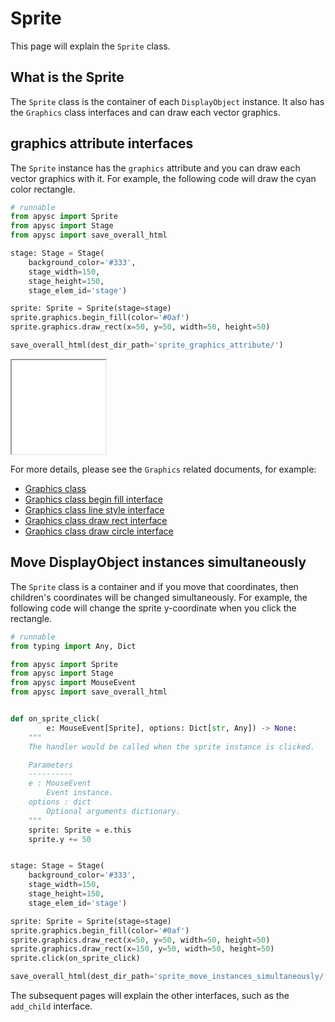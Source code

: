 # Sprite

This page will explain the `Sprite` class.

## What is the Sprite

The `Sprite` class is the container of each `DisplayObject` instance. It also has the `Graphics` class interfaces and can draw each vector graphics.

## graphics attribute interfaces

The `Sprite` instance has the `graphics` attribute and you can draw each vector graphics with it. For example, the following code will draw the cyan color rectangle.

```py
# runnable
from apysc import Sprite
from apysc import Stage
from apysc import save_overall_html

stage: Stage = Stage(
    background_color='#333',
    stage_width=150,
    stage_height=150,
    stage_elem_id='stage')

sprite: Sprite = Sprite(stage=stage)
sprite.graphics.begin_fill(color='#0af')
sprite.graphics.draw_rect(x=50, y=50, width=50, height=50)

save_overall_html(dest_dir_path='sprite_graphics_attribute/')
```

<iframe src="static/sprite_graphics_attribute/index.html" width="150" height="150"></iframe>

For more details, please see the `Graphics` related documents, for example:

- [Graphics class](graphics.md)
- [Graphics class begin fill interface](graphics_begin_fill.md)
- [Graphics class line style interface](graphics_line_style.md)
- [Graphics class draw rect interface](graphics_draw_rect.md)
- [Graphics class draw circle interface](graphics_draw_circle.md)

## Move DisplayObject instances simultaneously

The `Sprite` class is a container and if you move that coordinates, then children's coordinates will be changed simultaneously. For example, the following code will change the sprite y-coordinate when you click the rectangle.

```py
# runnable
from typing import Any, Dict

from apysc import Sprite
from apysc import Stage
from apysc import MouseEvent
from apysc import save_overall_html


def on_sprite_click(
        e: MouseEvent[Sprite], options: Dict[str, Any]) -> None:
    """
    The handler would be called when the sprite instance is clicked.

    Parameters
    ----------
    e : MouseEvent
        Event instance.
    options : dict
        Optional arguments dictionary.
    """
    sprite: Sprite = e.this
    sprite.y += 50


stage: Stage = Stage(
    background_color='#333',
    stage_width=150,
    stage_height=150,
    stage_elem_id='stage')

sprite: Sprite = Sprite(stage=stage)
sprite.graphics.begin_fill(color='#0af')
sprite.graphics.draw_rect(x=50, y=50, width=50, height=50)
sprite.graphics.draw_rect(x=150, y=50, width=50, height=50)
sprite.click(on_sprite_click)

save_overall_html(dest_dir_path='sprite_move_instances_simultaneously/')
```

The subsequent pages will explain the other interfaces, such as the `add_child` interface.
